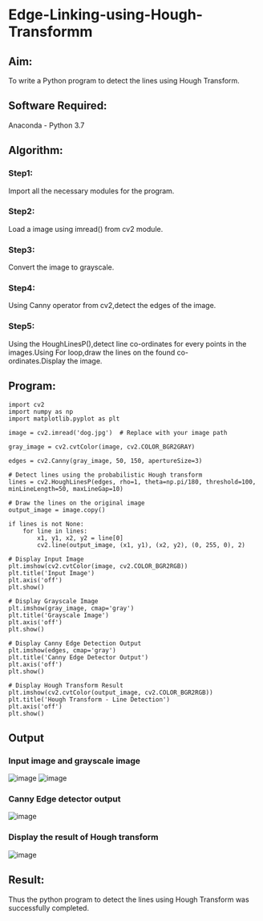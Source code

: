 # Edge-Linking-using-Hough-Transformm
## Aim:
To write a Python program to detect the lines using Hough Transform.

## Software Required:
Anaconda - Python 3.7

## Algorithm:
### Step1:

Import all the necessary modules for the program.
### Step2:

Load a image using imread() from cv2 module.
### Step3:

Convert the image to grayscale.
### Step4:

Using Canny operator from cv2,detect the edges of the image.
### Step5:

Using the HoughLinesP(),detect line co-ordinates for every points in the images.Using For loop,draw the lines on the found co-ordinates.Display the image.
## Program:
```
import cv2
import numpy as np
import matplotlib.pyplot as plt
```
```
image = cv2.imread('dog.jpg')  # Replace with your image path
```
```
gray_image = cv2.cvtColor(image, cv2.COLOR_BGR2GRAY)
```
```
edges = cv2.Canny(gray_image, 50, 150, apertureSize=3)
```
```
# Detect lines using the probabilistic Hough transform
lines = cv2.HoughLinesP(edges, rho=1, theta=np.pi/180, threshold=100, minLineLength=50, maxLineGap=10)

# Draw the lines on the original image
output_image = image.copy()

if lines is not None:
    for line in lines:
        x1, y1, x2, y2 = line[0]
        cv2.line(output_image, (x1, y1), (x2, y2), (0, 255, 0), 2)

```
```
# Display Input Image
plt.imshow(cv2.cvtColor(image, cv2.COLOR_BGR2RGB))
plt.title('Input Image')
plt.axis('off')
plt.show()

# Display Grayscale Image
plt.imshow(gray_image, cmap='gray')
plt.title('Grayscale Image')
plt.axis('off')
plt.show()

# Display Canny Edge Detection Output
plt.imshow(edges, cmap='gray')
plt.title('Canny Edge Detector Output')
plt.axis('off')
plt.show()

# Display Hough Transform Result
plt.imshow(cv2.cvtColor(output_image, cv2.COLOR_BGR2RGB))
plt.title('Hough Transform - Line Detection')
plt.axis('off')
plt.show()

```


## Output

### Input image and grayscale image
![image](https://github.com/user-attachments/assets/0182d68d-e5c3-4943-8fd1-c6cbe4123758)
![image](https://github.com/user-attachments/assets/abb88483-bbf8-4199-b785-c8074d94cb58)


### Canny Edge detector output
![image](https://github.com/user-attachments/assets/d17d4ada-0353-4561-bc5f-8d31b8c5570c)

### Display the result of Hough transform
![image](https://github.com/user-attachments/assets/ca3e2fa7-ba51-4c78-b5ea-3634e53822f6)


## Result: 
Thus the python program to detect the lines using Hough Transform was successfully completed.
 
